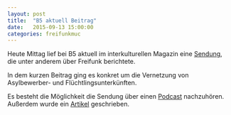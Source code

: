 ```yaml
---
layout: post
title:  "B5 aktuell Beitrag"
date:   2015-09-13 15:00:00
categories: freifunkmuc
---
```


Heute Mittag lief bei B5 aktuell im interkulturellen Magazin eine [Sendung][sendung], die unter anderem über Freifunk berichtete.

In dem kurzen Beitrag ging es konkret um die Vernetzung von Asylbewerber- und Flüchtlingsunterkünften.

Es besteht die Möglichkeit die Sendung über einen [Podcast][podcast] nachzuhören. Außerdem wurde ein [Artikel][artikel] geschrieben.

[sendung]: https://www.br.de/radio/b5-aktuell/programmkalender/ausstrahlung-472796.html
[podcast]: http://www.br-online.de/podcast/mp3-download/b5aktuell/mp3-download-podcast-interkulturelles-magazin.shtml
[artikel]: https://www.br.de/radio/b5-aktuell/sendungen/interkulturelles-magazin/freifunker-fluechtlinge-100.html
